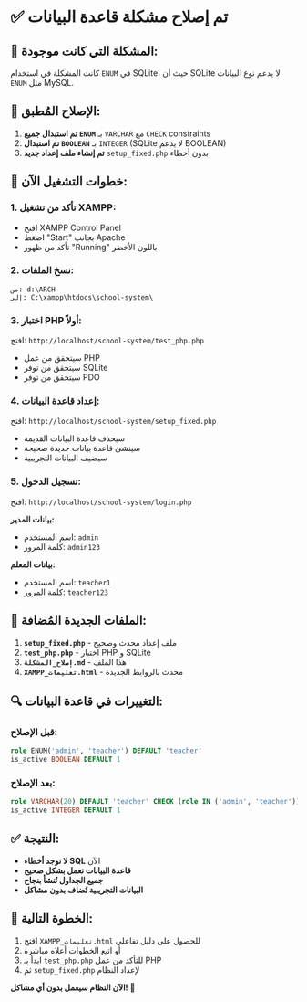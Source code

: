 # ✅ تم إصلاح مشكلة قاعدة البيانات

## 🐛 المشكلة التي كانت موجودة:
كانت المشكلة في استخدام `ENUM` في SQLite، حيث أن SQLite لا يدعم نوع البيانات `ENUM` مثل MySQL.

## 🔧 الإصلاح المُطبق:
1. **تم استبدال جميع `ENUM`** بـ `VARCHAR` مع `CHECK` constraints
2. **تم استبدال `BOOLEAN`** بـ `INTEGER` (SQLite لا يدعم BOOLEAN)
3. **تم إنشاء ملف إعداد جديد** `setup_fixed.php` بدون أخطاء

## 🚀 خطوات التشغيل الآن:

### 1. تأكد من تشغيل XAMPP:
- افتح XAMPP Control Panel
- اضغط "Start" بجانب Apache
- تأكد من ظهور "Running" باللون الأخضر

### 2. نسخ الملفات:
```
من: d:\ARCH
إلى: C:\xampp\htdocs\school-system\
```

### 3. اختبار PHP أولاً:
افتح: `http://localhost/school-system/test_php.php`
- سيتحقق من عمل PHP
- سيتحقق من توفر SQLite
- سيتحقق من توفر PDO

### 4. إعداد قاعدة البيانات:
افتح: `http://localhost/school-system/setup_fixed.php`
- سيحذف قاعدة البيانات القديمة
- سينشئ قاعدة بيانات جديدة صحيحة
- سيضيف البيانات التجريبية

### 5. تسجيل الدخول:
افتح: `http://localhost/school-system/login.php`

**بيانات المدير:**
- اسم المستخدم: `admin`
- كلمة المرور: `admin123`

**بيانات المعلم:**
- اسم المستخدم: `teacher1`
- كلمة المرور: `teacher123`

## 📁 الملفات الجديدة المُضافة:

1. **`setup_fixed.php`** - ملف إعداد محدث وصحيح
2. **`test_php.php`** - اختبار PHP و SQLite
3. **`إصلاح_المشكلة.md`** - هذا الملف
4. **`XAMPP_تعليمات.html`** - محدث بالروابط الجديدة

## 🔍 التغييرات في قاعدة البيانات:

### قبل الإصلاح:
```sql
role ENUM('admin', 'teacher') DEFAULT 'teacher'
is_active BOOLEAN DEFAULT 1
```

### بعد الإصلاح:
```sql
role VARCHAR(20) DEFAULT 'teacher' CHECK (role IN ('admin', 'teacher'))
is_active INTEGER DEFAULT 1
```

## ✅ النتيجة:
- **لا توجد أخطاء SQL** الآن
- **قاعدة البيانات تعمل بشكل صحيح**
- **جميع الجداول تُنشأ بنجاح**
- **البيانات التجريبية تُضاف بدون مشاكل**

## 🎯 الخطوة التالية:
1. افتح `XAMPP_تعليمات.html` للحصول على دليل تفاعلي
2. أو اتبع الخطوات أعلاه مباشرة
3. ابدأ بـ `test_php.php` للتأكد من عمل PHP
4. ثم `setup_fixed.php` لإعداد النظام

**الآن النظام سيعمل بدون أي مشاكل! 🎉**
